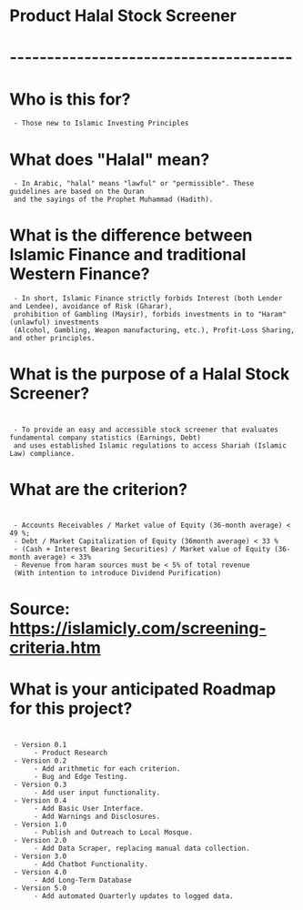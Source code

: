# Product Halal Stock Screener
# --------------------------------------
#
# Who is this for?
     - Those new to Islamic Investing Principles
#
# What does "Halal" mean?
     - In Arabic, "halal" means "lawful" or "permissible". These guidelines are based on the Quran
     and the sayings of the Prophet Muhammad (Hadith).
#
# What is the difference between Islamic Finance and traditional Western Finance?
     - In short, Islamic Finance strictly forbids Interest (both Lender and Lendee), avoidance of Risk (Gharar),
     prohibition of Gambling (Maysir), forbids investments in to "Haram" (unlawful) investments
     (Alcohol, Gambling, Weapon manufacturing, etc.), Profit-Loss Sharing, and other principles.
#
# What is the purpose of a Halal Stock Screener?
#
     - To provide an easy and accessible stock screener that evaluates fundamental company statistics (Earnings, Debt)
     and uses established Islamic regulations to access Shariah (Islamic Law) compliance.
#
# What are the criterion?
#
     - Accounts Receivables / Market value of Equity (36-month average) < 49 %;
     - Debt / Market Capitalization of Equity (36month average) < 33 %
     - (Cash + Interest Bearing Securities) / Market value of Equity (36-month average) < 33%
     - Revenue from haram sources must be < 5% of total revenue
     (With intention to introduce Dividend Purification)
#                                                                Source: https://islamicly.com/screening-criteria.htm
# What is your anticipated Roadmap for this project?
#
     - Version 0.1
          - Product Research
     - Version 0.2
          - Add arithmetic for each criterion.
          - Bug and Edge Testing.
     - Version 0.3
          - Add user input functionality.
     - Version 0.4
          - Add Basic User Interface.
          - Add Warnings and Disclosures.
     - Version 1.0
          - Publish and Outreach to Local Mosque.
     - Version 2.0
          - Add Data Scraper, replacing manual data collection.
     - Version 3.0
          - Add Chatbot Functionality.
     - Version 4.0
          - Add Long-Term Database
     - Version 5.0
          - Add automated Quarterly updates to logged data.
